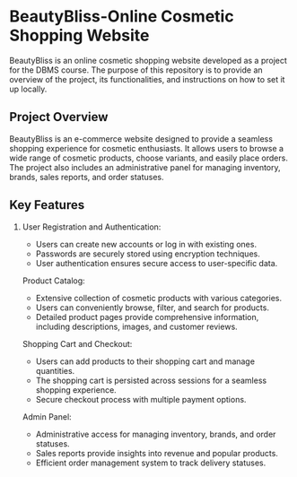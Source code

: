 # BeautyBliss-Online Cosmetic Shopping Website
BeautyBliss is an online cosmetic shopping website developed as a project for the DBMS course. The purpose of this repository is to provide an overview of the project, its functionalities, and instructions on how to set it up locally.

## Project Overview
BeautyBliss is an e-commerce website designed to provide a seamless shopping experience for cosmetic enthusiasts. It allows users to browse a wide range of cosmetic products, choose variants, and easily place orders. The project also includes an administrative panel for managing inventory, brands, sales reports, and order statuses.

## Key Features
<ol> <li>User Registration and Authentication: </li>
<ul>
<li>Users can create new accounts or log in with existing ones.</li>
<li>Passwords are securely stored using encryption techniques.</li>
<li>User authentication ensures secure access to user-specific data.</li>

</ul>

Product Catalog:
<ul>
<li>Extensive collection of cosmetic products with various categories.</li>
<li>Users can conveniently browse, filter, and search for products.</li>
<li>Detailed product pages provide comprehensive information, including descriptions, images, and customer reviews.</li>
</ul>

Shopping Cart and Checkout:
<ul>
<li>Users can add products to their shopping cart and manage quantities.</li>
<li>The shopping cart is persisted across sessions for a seamless shopping experience.</li>
<li>Secure checkout process with multiple payment options.</li></ul>

Admin Panel:
<ul>
<li>Administrative access for managing inventory, brands, and order statuses.</li>
<li>Sales reports provide insights into revenue and popular products.</li>
<li>Efficient order management system to track delivery statuses.</li>
</ul>
</ol>
